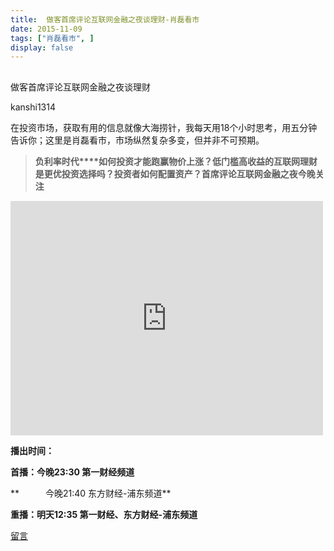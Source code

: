 ```yaml
---
title:  做客首席评论互联网金融之夜谈理财-肖磊看市
date: 2015-11-09
tags: ["肖磊看市", ]
display: false
---
```



## 



做客首席评论互联网金融之夜谈理财




kanshi1314




在投资市场，获取有用的信息就像大海捞针，我每天用18个小时思考，用五分钟告诉你；这里是肖磊看市，市场纵然复杂多变，但并非不可预期。




> **负利率时代****如何投资才能跑赢物价上涨？****低门槛高收益的互联网理财****是更优投资选择吗？****投资者如何配置资产？****首席评论****互联网金融之夜****今晚关注**



<iframe class="video_iframe" style="z-index:1; " height="375" width="500" frameborder="0" src="https://v.qq.com/iframe/preview.html?vid=b0172yxpkm7&amp;width=500&amp;height=375&amp;auto=0" allowfullscreen=""></iframe>

**播出时间：**

**首播：今晚23:30 第一财经频道**

**　　　今晚21:40 东方财经-浦东频道**

**重播：明天12:35 第一财经、东方财经-浦东频道**











[留言](javascript:;)